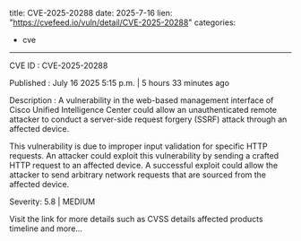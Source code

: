  
title: CVE-2025-20288
date: 2025-7-16
lien: "https://cvefeed.io/vuln/detail/CVE-2025-20288"
categories:
  - cve
---

CVE ID : CVE-2025-20288

Published :  July 16
2025
5:15 p.m. | 5 hours
33 minutes ago

Description : A vulnerability in the web-based management interface of Cisco Unified Intelligence Center could allow an unauthenticated
remote attacker to conduct a server-side request forgery (SSRF) attack through an affected device.

This vulnerability is due to improper input validation for specific HTTP requests. An attacker could exploit this vulnerability by sending a crafted HTTP request to an affected device. A successful exploit could allow the attacker to send arbitrary network requests that are sourced from the affected device.

Severity: 5.8 | MEDIUM

Visit the link for more details
such as CVSS details
affected products
timeline
and more...
